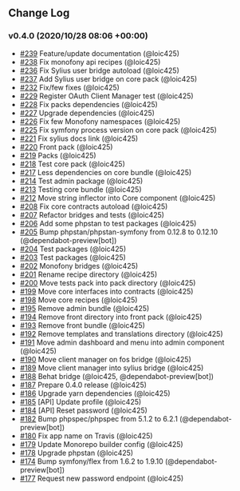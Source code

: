 ## Change Log

### v0.4.0 (2020/10/28 08:06 +00:00)
- [#239](https://github.com/Monofony/Monofony/pull/239) Feature/update documentation (@loic425)
- [#238](https://github.com/Monofony/Monofony/pull/238) Fix monofony api recipes (@loic425)
- [#236](https://github.com/Monofony/Monofony/pull/236) Fix Sylius user bridge autoload (@loic425)
- [#237](https://github.com/Monofony/Monofony/pull/237) Add Sylius user bridge on core pack (@loic425)
- [#232](https://github.com/Monofony/Monofony/pull/232) Fix/few fixes (@loic425)
- [#229](https://github.com/Monofony/Monofony/pull/229) Register OAuth Client Manager test (@loic425)
- [#228](https://github.com/Monofony/Monofony/pull/228) Fix packs dependencies (@loic425)
- [#227](https://github.com/Monofony/Monofony/pull/227) Upgrade dependencies (@loic425)
- [#226](https://github.com/Monofony/Monofony/pull/226) Fix few Monofony namespaces (@loic425)
- [#225](https://github.com/Monofony/Monofony/pull/225) Fix symfony process version on core pack (@loic425)
- [#221](https://github.com/Monofony/Monofony/pull/221) Fix sylius docs link (@loic425)
- [#220](https://github.com/Monofony/Monofony/pull/220) Front pack (@loic425)
- [#219](https://github.com/Monofony/Monofony/pull/219) Packs (@loic425)
- [#218](https://github.com/Monofony/Monofony/pull/218) Test core pack (@loic425)
- [#217](https://github.com/Monofony/Monofony/pull/217) Less dependencies on core bundle (@loic425)
- [#214](https://github.com/Monofony/Monofony/pull/214) Test admin package (@loic425)
- [#213](https://github.com/Monofony/Monofony/pull/213) Testing core bundle (@loic425)
- [#212](https://github.com/Monofony/Monofony/pull/212) Move string inflector into Core component (@loic425)
- [#208](https://github.com/Monofony/Monofony/pull/208) Fix core contracts autoload (@loic425)
- [#207](https://github.com/Monofony/Monofony/pull/207) Refactor bridges and tests (@loic425)
- [#206](https://github.com/Monofony/Monofony/pull/206) Add some phpstan to test packages (@loic425)
- [#205](https://github.com/Monofony/Monofony/pull/205) Bump phpstan/phpstan-symfony from 0.12.8 to 0.12.10 (@dependabot-preview[bot])
- [#204](https://github.com/Monofony/Monofony/pull/204) Test packages (@loic425)
- [#203](https://github.com/Monofony/Monofony/pull/203) Test packages (@loic425)
- [#202](https://github.com/Monofony/Monofony/pull/202) Monofony bridges (@loic425)
- [#201](https://github.com/Monofony/Monofony/pull/201) Rename recipe directory (@loic425)
- [#200](https://github.com/Monofony/Monofony/pull/200) Move tests pack into pack directory (@loic425)
- [#199](https://github.com/Monofony/Monofony/pull/199) Move core interfaces into contracts (@loic425)
- [#198](https://github.com/Monofony/Monofony/pull/198) Move core recipes (@loic425)
- [#195](https://github.com/Monofony/Monofony/pull/195) Remove admin bundle (@loic425)
- [#194](https://github.com/Monofony/Monofony/pull/194) Remove front directory into front pack (@loic425)
- [#193](https://github.com/Monofony/Monofony/pull/193) Remove front bundle (@loic425)
- [#192](https://github.com/Monofony/Monofony/pull/192) Remove templates and translations directory (@loic425)
- [#191](https://github.com/Monofony/Monofony/pull/191) Move admin dashboard and menu into admin component (@loic425)
- [#190](https://github.com/Monofony/Monofony/pull/190) Move client manager on fos bridge (@loic425)
- [#189](https://github.com/Monofony/Monofony/pull/189) Move client manager into sylius bridge (@loic425)
- [#188](https://github.com/Monofony/Monofony/pull/188) Behat bridge (@loic425, @dependabot-preview[bot])
- [#187](https://github.com/Monofony/Monofony/pull/187) Prepare 0.4.0 release (@loic425)
- [#186](https://github.com/Monofony/Monofony/pull/186) Upgrade yarn dependencies (@loic425)
- [#185](https://github.com/Monofony/Monofony/pull/185) [API] Update profile (@loic425)
- [#184](https://github.com/Monofony/Monofony/pull/184) [API] Reset password (@loic425)
- [#182](https://github.com/Monofony/Monofony/pull/182) Bump phpspec/phpspec from 5.1.2 to 6.2.1 (@dependabot-preview[bot])
- [#180](https://github.com/Monofony/Monofony/pull/180) Fix app name on Travis (@loic425)
- [#179](https://github.com/Monofony/Monofony/pull/179) Update Monorepo builder config (@loic425)
- [#178](https://github.com/Monofony/Monofony/pull/178) Upgrade phpstan (@loic425)
- [#174](https://github.com/Monofony/Monofony/pull/174) Bump symfony/flex from 1.6.2 to 1.9.10 (@dependabot-preview[bot])
- [#177](https://github.com/Monofony/Monofony/pull/177) Request new password endpoint (@loic425)
